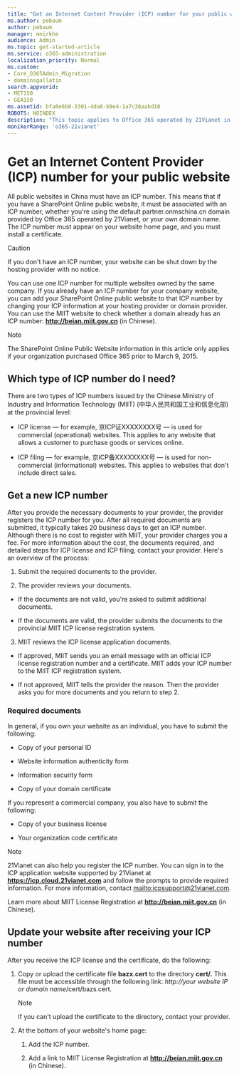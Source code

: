 ```yaml
---
title: "Get an Internet Content Provider (ICP) number for your public website"
ms.author: pebaum
author: pebaum
manager: mnirkhe
audience: Admin
ms.topic: get-started-article
ms.service: o365-administration
localization_priority: Normal
ms.custom:
- Core_O365Admin_Migration
- domainsgallatin
search.appverid:
- MET150
- GEA150
ms.assetid: bfa6e6b8-3301-4da8-b9e4-1a7c36aabd10
ROBOTS: NOINDEX
description: "This topic applies to Office 365 operated by 21Vianet in China. This is how you get an Internet Content Provider (ICP) number for your public website."
monikerRange: 'o365-21vianet'
---
```


# Get an Internet Content Provider (ICP) number for your public website

All public websites in China must have an ICP number. This means that if you have a SharePoint Online public website, it must be associated with an ICP number, whether you're using the default partner.onmschina.cn domain provided by Office 365 operated by 21Vianet, or your own domain name. The ICP number must appear on your website home page, and you must install a certificate.
  
> [!CAUTION]
>  If you don't have an ICP number, your website can be shut down by the hosting provider with no notice. 
  
You can use one ICP number for multiple websites owned by the same company. If you already have an ICP number for your company website, you can add your SharePoint Online public website to that ICP number by changing your ICP information at your hosting provider or domain provider. You can use the MIIT website to check whether a domain already has an ICP number: **http://beian.miit.gov.cn** (in Chinese). 
  
> [!NOTE]
> The SharePoint Online Public Website information in this article only applies if your organization purchased Office 365 prior to March 9, 2015. 
  
## Which type of ICP number do I need?

There are two types of ICP numbers issued by the Chinese Ministry of Industry and Information Technology (MIIT) (中华人民共和国工业和信息化部) at the provincial level:
  
- ICP license — for example, 京ICP证XXXXXXXX号 — is used for commercial (operational) websites. This applies to any website that allows a customer to purchase goods or services online. 
    
- ICP filing — for example, 京ICP备XXXXXXXX号 — is used for non-commercial (informational) websites. This applies to websites that don't include direct sales. 
    
## Get a new ICP number

After you provide the necessary documents to your provider, the provider registers the ICP number for you. After all required documents are submitted, it typically takes 20 business days to get an ICP number. Although there is no cost to register with MIIT, your provider charges you a fee. For more information about the cost, the documents required, and detailed steps for ICP license and ICP filing, contact your provider. Here's an overview of the process:
  
1. Submit the required documents to the provider. 
    
2. The provider reviews your documents. 
    
  - If the documents are not valid, you're asked to submit additional documents. 
    
  - If the documents are valid, the provider submits the documents to the provincial MIIT ICP license registration system. 
    
3. MIIT reviews the ICP license application documents. 
    
  - If approved, MIIT sends you an email message with an official ICP license registration number and a certificate. MIIT adds your ICP number to the MIIT ICP registration system.
    
  - If not approved, MIIT tells the provider the reason. Then the provider asks you for more documents and you return to step 2. 
    
### Required documents

In general, if you own your website as an individual, you have to submit the following:
  
- Copy of your personal ID
    
- Website information authenticity form
    
- Information security form
    
- Copy of your domain certificate 
    
If you represent a commercial company, you also have to submit the following: 
  
- Copy of your business license 
    
- Your organization code certificate
    
> [!NOTE]
>  21Vianet can also help you register the ICP number. You can sign in to the ICP application website supported by 21Vianet at **https://icp.cloud.21vianet.com** and follow the prompts to provide required information. For more information, contact [mailto:icpsupport@21vianet.com](mailto:icpsupport@21vianet.com). 
  
Learn more about MIIT License Registration at **http://beian.miit.gov.cn** (in Chinese). 
  
## Update your website after receiving your ICP number

After you receive the ICP license and the certificate, do the following:
  
1. Copy or upload the certificate file **bazx.cert** to the directory **cert/.** This file must be accessible through the following link:  *http://<span></span>your website IP or domain name*/cert/bazs.cert.
    
    > [!NOTE]
    >  If you can't upload the certificate to the directory, contact your provider. 
  
2. At the bottom of your website's home page:
    
    1. Add the ICP number.
    
    2. Add a link to MIIT License Registration at **http://beian.miit.gov.cn** (in Chinese). 
    

